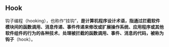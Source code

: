 
## Hook
钩子编程（hooking），也称作“挂钩”，**是计算机程序设计术语，指通过拦截软件模块间的函数调用、消息传递、事件传递来修改或扩展操作系统、应用程序或其他软件组件的行为的各种技术**。**处理被拦截的函数调用、事件、消息的代码，被称为钩子**（hook）。


